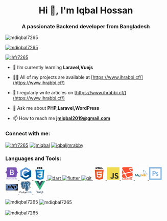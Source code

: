 <h1 align="center">Hi 👋, I'm Iqbal Hossan</h1>
<h3 align="center">A passionate Backend developer from Bangladesh</h3>

<p align="left"> <img src="https://komarev.com/ghpvc/?username=mdiqbal7265&label=Profile%20views&color=0e75b6&style=flat" alt="mdiqbal7265" /> </p>

<p align="left"> <a href="https://github.com/ryo-ma/github-profile-trophy"><img src="https://github-profile-trophy.vercel.app/?username=mdiqbal7265" alt="mdiqbal7265" /></a> </p>

<p align="left"> <a href="https://twitter.com/ihfr7265" target="blank"><img src="https://img.shields.io/twitter/follow/ihfr7265?logo=twitter&style=for-the-badge" alt="ihfr7265" /></a> </p>

- 🌱 I’m currently learning **Laravel,Vuejs**

- 👨‍💻 All of my projects are available at [https://www.ihrabbi.cf/](https://www.ihrabbi.cf/)

- 📝 I regularly write articles on [https://www.ihrabbi.cf/](https://www.ihrabbi.cf/)

- 💬 Ask me about **PHP,Laravel,WordPress**

- 📫 How to reach me **jmiqbal2019@gmail.com**

<h3 align="left">Connect with me:</h3>
<p align="left">
<a href="https://twitter.com/ihfr7265" target="blank"><img align="center" src="https://raw.githubusercontent.com/rahuldkjain/github-profile-readme-generator/master/src/images/icons/Social/twitter.svg" alt="ihfr7265" height="30" width="40" /></a>
<a href="https://linkedin.com/in/jmiqbal" target="blank"><img align="center" src="https://raw.githubusercontent.com/rahuldkjain/github-profile-readme-generator/master/src/images/icons/Social/linked-in-alt.svg" alt="jmiqbal" height="30" width="40" /></a>
<a href="https://fb.com/iqbaljmrabby" target="blank"><img align="center" src="https://raw.githubusercontent.com/rahuldkjain/github-profile-readme-generator/master/src/images/icons/Social/facebook.svg" alt="iqbaljmrabby" height="30" width="40" /></a>
</p>

<h3 align="left">Languages and Tools:</h3>
<p align="left"> <a href="https://getbootstrap.com" target="_blank" rel="noreferrer"> <img src="https://raw.githubusercontent.com/devicons/devicon/master/icons/bootstrap/bootstrap-plain-wordmark.svg" alt="bootstrap" width="40" height="40"/> </a> <a href="https://www.cprogramming.com/" target="_blank" rel="noreferrer"> <img src="https://raw.githubusercontent.com/devicons/devicon/master/icons/c/c-original.svg" alt="c" width="40" height="40"/> </a> <a href="https://www.w3schools.com/css/" target="_blank" rel="noreferrer"> <img src="https://raw.githubusercontent.com/devicons/devicon/master/icons/css3/css3-original-wordmark.svg" alt="css3" width="40" height="40"/> </a> <a href="https://dart.dev" target="_blank" rel="noreferrer"> <img src="https://www.vectorlogo.zone/logos/dartlang/dartlang-icon.svg" alt="dart" width="40" height="40"/> </a> <a href="https://flutter.dev" target="_blank" rel="noreferrer"> <img src="https://www.vectorlogo.zone/logos/flutterio/flutterio-icon.svg" alt="flutter" width="40" height="40"/> </a> <a href="https://git-scm.com/" target="_blank" rel="noreferrer"> <img src="https://www.vectorlogo.zone/logos/git-scm/git-scm-icon.svg" alt="git" width="40" height="40"/> </a> <a href="https://www.w3.org/html/" target="_blank" rel="noreferrer"> <img src="https://raw.githubusercontent.com/devicons/devicon/master/icons/html5/html5-original-wordmark.svg" alt="html5" width="40" height="40"/> </a> <a href="https://developer.mozilla.org/en-US/docs/Web/JavaScript" target="_blank" rel="noreferrer"> <img src="https://raw.githubusercontent.com/devicons/devicon/master/icons/javascript/javascript-original.svg" alt="javascript" width="40" height="40"/> </a> <a href="https://laravel.com/" target="_blank" rel="noreferrer"> <img src="https://raw.githubusercontent.com/devicons/devicon/master/icons/laravel/laravel-plain-wordmark.svg" alt="laravel" width="40" height="40"/> </a> <a href="https://www.mysql.com/" target="_blank" rel="noreferrer"> <img src="https://raw.githubusercontent.com/devicons/devicon/master/icons/mysql/mysql-original-wordmark.svg" alt="mysql" width="40" height="40"/> </a> <a href="https://www.photoshop.com/en" target="_blank" rel="noreferrer"> <img src="https://raw.githubusercontent.com/devicons/devicon/master/icons/photoshop/photoshop-line.svg" alt="photoshop" width="40" height="40"/> </a> <a href="https://www.php.net" target="_blank" rel="noreferrer"> <img src="https://raw.githubusercontent.com/devicons/devicon/master/icons/php/php-original.svg" alt="php" width="40" height="40"/> </a> <a href="https://www.postgresql.org" target="_blank" rel="noreferrer"> <img src="https://raw.githubusercontent.com/devicons/devicon/master/icons/postgresql/postgresql-original-wordmark.svg" alt="postgresql" width="40" height="40"/> </a> <a href="https://vuejs.org/" target="_blank" rel="noreferrer"> <img src="https://raw.githubusercontent.com/devicons/devicon/master/icons/vuejs/vuejs-original-wordmark.svg" alt="vuejs" width="40" height="40"/> </a> </p>

<p><img align="left" src="https://github-readme-stats.vercel.app/api/top-langs?username=mdiqbal7265&show_icons=true&locale=en&layout=compact" alt="mdiqbal7265" /></p>

<p>&nbsp;<img align="center" src="https://github-readme-stats.vercel.app/api?username=mdiqbal7265&show_icons=true&locale=en" alt="mdiqbal7265" /></p>

<p><img align="center" src="https://github-readme-streak-stats.herokuapp.com/?user=mdiqbal7265&" alt="mdiqbal7265" /></p>
